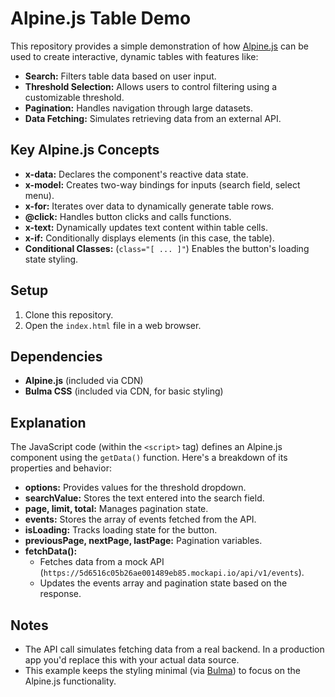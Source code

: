 # Alpine.js Table Demo

This repository provides a simple demonstration of how [Alpine.js](https://alpinejs.dev/) can be used to create interactive, dynamic tables with features like:

- **Search:** Filters table data based on user input.
- **Threshold Selection:** Allows users to control filtering using a customizable threshold.
- **Pagination:** Handles navigation through large datasets.
- **Data Fetching:** Simulates retrieving data from an external API.

## Key Alpine.js Concepts

- **x-data:** Declares the component's reactive data state.
- **x-model:** Creates two-way bindings for inputs (search field, select menu).
- **x-for:** Iterates over data to dynamically generate table rows.
- **@click:** Handles button clicks and calls functions.
- **x-text:** Dynamically updates text content within table cells.
- **x-if:** Conditionally displays elements (in this case, the table).
- **Conditional Classes:** (`class="[ ... ]"`) Enables the button's loading state styling.

## Setup

1. Clone this repository.
2. Open the `index.html` file in a web browser.

## Dependencies

- **Alpine.js** (included via CDN)
- **Bulma CSS** (included via CDN, for basic styling)

## Explanation

The JavaScript code (within the `<script>` tag) defines an Alpine.js component using the `getData()` function. Here's a breakdown of its properties and behavior:

- **options:** Provides values for the threshold dropdown.
- **searchValue:** Stores the text entered into the search field.
- **page, limit, total:** Manages pagination state.
- **events:** Stores the array of events fetched from the API.
- **isLoading:** Tracks loading state for the button.
- **previousPage, nextPage, lastPage:** Pagination variables.
- **fetchData():**
  - Fetches data from a mock API (`https://5d6516c05b26ae001489eb85.mockapi.io/api/v1/events`).
  - Updates the events array and pagination state based on the response.

## Notes

- The API call simulates fetching data from a real backend. In a production app you'd replace this with your actual data source.
- This example keeps the styling minimal (via [Bulma](https://bulma.io/)) to focus on the Alpine.js functionality.
